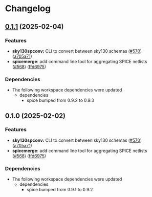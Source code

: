 # Changelog

## [0.1.1](https://github.com/ucb-substrate/substrate2/compare/spicemerge-v0.1.0...spicemerge-v0.1.1) (2025-02-04)


### Features

* **sky130spconv:** CLI to convert between sky130 schemas ([#570](https://github.com/ucb-substrate/substrate2/issues/570)) ([a705a71](https://github.com/ucb-substrate/substrate2/commit/a705a71238d61794dd5c322b3b55594d4719886b))
* **spicemerge:** add command line tool for aggregating SPICE netlists ([#568](https://github.com/ucb-substrate/substrate2/issues/568)) ([ffd6975](https://github.com/ucb-substrate/substrate2/commit/ffd6975e83bcaaea898ff18b94e48b8a75661096))


### Dependencies

* The following workspace dependencies were updated
  * dependencies
    * spice bumped from 0.9.2 to 0.9.3

## 0.1.0 (2025-02-02)


### Features

* **sky130spconv:** CLI to convert between sky130 schemas ([#570](https://github.com/ucb-substrate/substrate2/issues/570)) ([a705a71](https://github.com/ucb-substrate/substrate2/commit/a705a71238d61794dd5c322b3b55594d4719886b))
* **spicemerge:** add command line tool for aggregating SPICE netlists ([#568](https://github.com/ucb-substrate/substrate2/issues/568)) ([ffd6975](https://github.com/ucb-substrate/substrate2/commit/ffd6975e83bcaaea898ff18b94e48b8a75661096))


### Dependencies

* The following workspace dependencies were updated
  * dependencies
    * spice bumped from 0.9.1 to 0.9.2
